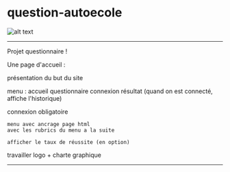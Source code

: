 # question-autoecole

![alt text](https://i.imgur.com/xXe3daE.png)

-------------------------------------------------------------------------------
Projet questionnaire !

Une page d'accueil :

présentation du but du site

menu :
	accueil 
	questionnaire
	connexion
	résultat (quand on est connecté, affiche l'historique)

connexion obligatoire

	menu avec ancrage page html
	avec les rubrics du menu a la suite 

	afficher le taux de réussite (en option) 

travailler logo + charte graphique 


-----------------------------------------------------------------------------------------